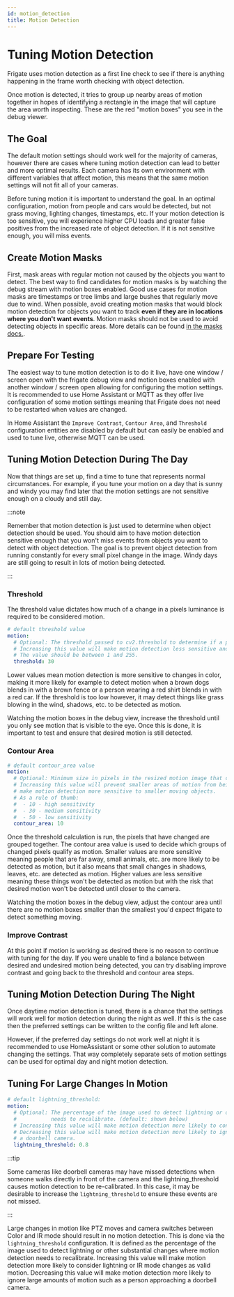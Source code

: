 ```yaml
---
id: motion_detection
title: Motion Detection
---
```


# Tuning Motion Detection

Frigate uses motion detection as a first line check to see if there is anything happening in the frame worth checking with object detection.

Once motion is detected, it tries to group up nearby areas of motion together in hopes of identifying a rectangle in the image that will capture the area worth inspecting. These are the red "motion boxes" you see in the debug viewer.

## The Goal

The default motion settings should work well for the majority of cameras, however there are cases where tuning motion detection can lead to better and more optimal results. Each camera has its own environment with different variables that affect motion, this means that the same motion settings will not fit all of your cameras.

Before tuning motion it is important to understand the goal. In an optimal configuration, motion from people and cars would be detected, but not grass moving, lighting changes, timestamps, etc. If your motion detection is too sensitive, you will experience higher CPU loads and greater false positives from the increased rate of object detection. If it is not sensitive enough, you will miss events.

## Create Motion Masks

First, mask areas with regular motion not caused by the objects you want to detect. The best way to find candidates for motion masks is by watching the debug stream with motion boxes enabled. Good use cases for motion masks are timestamps or tree limbs and large bushes that regularly move due to wind. When possible, avoid creating motion masks that would block motion detection for objects you want to track **even if they are in locations where you don't want events**. Motion masks should not be used to avoid detecting objects in specific areas. More details can be found [in the masks docs.](/configuration/masks.md).

## Prepare For Testing

The easiest way to tune motion detection is to do it live, have one window / screen open with the frigate debug view and motion boxes enabled with another window / screen open allowing for configuring the motion settings. It is recommended to use Home Assistant or MQTT as they offer live configuration of some motion settings meaning that Frigate does not need to be restarted when values are changed.

In Home Assistant the `Improve Contrast`, `Contour Area`, and `Threshold` configuration entities are disabled by default but can easily be enabled and used to tune live, otherwise MQTT can be used.

## Tuning Motion Detection During The Day

Now that things are set up, find a time to tune that represents normal circumstances. For example, if you tune your motion on a day that is sunny and windy you may find later that the motion settings are not sensitive enough on a cloudy and still day.

:::note

Remember that motion detection is just used to determine when object detection should be used. You should aim to have motion detection sensitive enough that you won't miss events from objects you want to detect with object detection. The goal is to prevent object detection from running constantly for every small pixel change in the image. Windy days are still going to result in lots of motion being detected.

:::

### Threshold

The threshold value dictates how much of a change in a pixels luminance is required to be considered motion.

```yaml
# default threshold value
motion:
  # Optional: The threshold passed to cv2.threshold to determine if a pixel is different enough to be counted as motion. (default: shown below)
  # Increasing this value will make motion detection less sensitive and decreasing it will make motion detection more sensitive.
  # The value should be between 1 and 255.
  threshold: 30
```

Lower values mean motion detection is more sensitive to changes in color, making it more likely for example to detect motion when a brown dogs blends in with a brown fence or a person wearing a red shirt blends in with a red car. If the threshold is too low however, it may detect things like grass blowing in the wind, shadows, etc. to be detected as motion.

Watching the motion boxes in the debug view, increase the threshold until you only see motion that is visible to the eye. Once this is done, it is important to test and ensure that desired motion is still detected.

### Contour Area

```yaml
# default contour_area value
motion:
  # Optional: Minimum size in pixels in the resized motion image that counts as motion (default: shown below)
  # Increasing this value will prevent smaller areas of motion from being detected. Decreasing will
  # make motion detection more sensitive to smaller moving objects.
  # As a rule of thumb:
  #  - 10 - high sensitivity
  #  - 30 - medium sensitivity
  #  - 50 - low sensitivity
  contour_area: 10
```

Once the threshold calculation is run, the pixels that have changed are grouped together. The contour area value is used to decide which groups of changed pixels qualify as motion. Smaller values are more sensitive meaning people that are far away, small animals, etc. are more likely to be detected as motion, but it also means that small changes in shadows, leaves, etc. are detected as motion. Higher values are less sensitive meaning these things won't be detected as motion but with the risk that desired motion won't be detected until closer to the camera.

Watching the motion boxes in the debug view, adjust the contour area until there are no motion boxes smaller than the smallest you'd expect frigate to detect something moving.

### Improve Contrast

At this point if motion is working as desired there is no reason to continue with tuning for the day. If you were unable to find a balance between desired and undesired motion being detected, you can try disabling improve contrast and going back to the threshold and contour area steps.

## Tuning Motion Detection During The Night

Once daytime motion detection is tuned, there is a chance that the settings will work well for motion detection during the night as well. If this is the case then the preferred settings can be written to the config file and left alone.

However, if the preferred day settings do not work well at night it is recommended to use HomeAssistant or some other solution to automate changing the settings. That way completely separate sets of motion settings can be used for optimal day and night motion detection.

## Tuning For Large Changes In Motion

```yaml
# default lightning_threshold:
motion:
  # Optional: The percentage of the image used to detect lightning or other substantial changes where motion detection
  #           needs to recalibrate. (default: shown below)
  # Increasing this value will make motion detection more likely to consider lightning or ir mode changes as valid motion.
  # Decreasing this value will make motion detection more likely to ignore large amounts of motion such as a person approaching
  # a doorbell camera.
  lightning_threshold: 0.8
```

:::tip

Some cameras like doorbell cameras may have missed detections when someone walks directly in front of the camera and the lightning_threshold causes motion detection to be re-calibrated. In this case, it may be desirable to increase the `lightning_threshold` to ensure these events are not missed.

:::

Large changes in motion like PTZ moves and camera switches between Color and IR mode should result in no motion detection. This is done via the `lightning_threshold` configuration. It is defined as the percentage of the image used to detect lightning or other substantial changes where motion detection needs to recalibrate. Increasing this value will make motion detection more likely to consider lightning or IR mode changes as valid motion. Decreasing this value will make motion detection more likely to ignore large amounts of motion such as a person approaching a doorbell camera.
